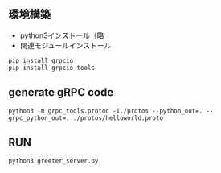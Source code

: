 ## 環境構築

* python3インストール（略
* 関連モジュールインストール
```
pip install grpcio
pip install grpcio-tools
```

## generate gRPC code

```
python3 -m grpc_tools.protoc -I./protos --python_out=. --grpc_python_out=. ./protos/helloworld.proto
```


## RUN

```
python3 greeter_server.py
```